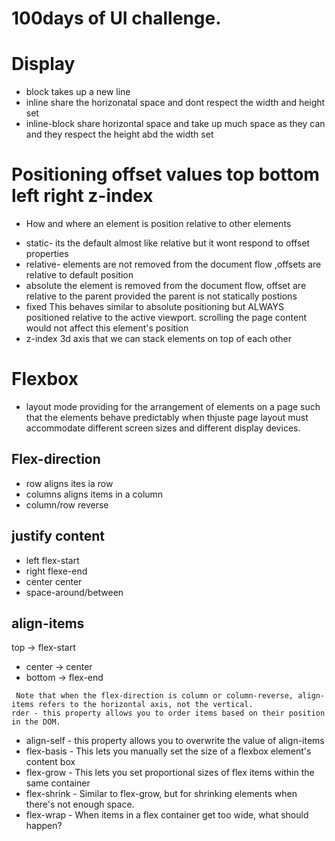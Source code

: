 # 100days of UI challenge.

# Display
- block takes up a new line
- inline share the horizonatal space and  dont respect the width and height set 
-  inline-block share horizontal space and take up much space as they can and they respect the height abd the width set 
# Positioning offset values  top bottom left right z-index
* How and where an element is position relative to other elements 
- static- its the default almost like relative but it  wont respond to offset properties
- relative-  elements are not removed from the document flow ,offsets are relative to default position 
- absolute the element is removed from the document flow, offset are relative to the parent provided the parent is not statically postions
- fixed This behaves similar to absolute positioning but  ALWAYS positioned relative to the active viewport.
scrolling the page content would not affect this element's position 
- z-index 3d axis that we can stack elements on top of each other
# Flexbox 
- layout mode providing for the arrangement of elements on a page such that the elements behave predictably when thjuste page layout must accommodate different screen sizes and different display devices. 
## Flex-direction
- row aligns ites ia row
- columns aligns items in a column
- column/row reverse
## justify content
- left flex-start
- right flexe-end
- center center
- space-around/between
## align-items
 top -> flex-start
- center -> center
- bottom -> flex-end

```
 Note that when the flex-direction is column or column-reverse, align-items refers to the horizontal axis, not the vertical.
rder - this property allows you to order items based on their position in the DOM.
```

- align-self - this property allows you to overwrite the value of align-items
- flex-basis - This lets you manually set the size of a flexbox element's content box
- flex-grow - This lets you set proportional sizes of flex items within the same container
- flex-shrink - Similar to flex-grow, but for shrinking elements when there's not enough space.
- flex-wrap - When items in a flex container get too wide, what should happen?